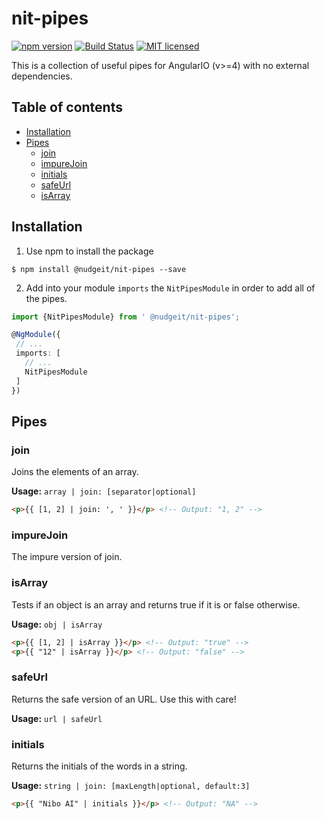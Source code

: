 # nit-pipes  
[![npm version](https://badge.fury.io/js/%40nudgeit%2Fnit-pipes.svg)](https://badge.fury.io/js/%40nudgeit%2Fnit-pipes)
[![Build Status](https://travis-ci.org/NudgeIT/nit-pipes.svg?branch=master)](https://travis-ci.org/NudgeIT/nit-pipes)
[![MIT licensed](https://img.shields.io/badge/license-MIT-blue.svg?style=flat-square)](https://github.com/NudgeIT/nit-pipes/blob/master/LICENSE)

This is a collection of useful pipes for AngularIO (v>=4) with no external dependencies.

## Table of contents

 - [Installation](#installation)
 - [Pipes](#Pipes)
    - [join](#join)
    - [impureJoin](#impureJoin)
    - [initials](#initials)
    - [safeUrl](#safeUrl)
    - [isArray](#isArray)

## Installation

1. Use npm to install the package

  ```terminal
  $ npm install @nudgeit/nit-pipes --save
  ```

2. Add into your module `imports` the `NitPipesModule` in order to add all of the pipes.

  ```typescript
  import {NitPipesModule} from ' @nudgeit/nit-pipes';

  @NgModule({
   // ...
   imports: [
     // ...
     NitPipesModule
   ]
  })
  ```

## Pipes

### join

Joins the elements of an array.

**Usage:** `array | join: [separator|optional]`

```html
<p>{{ [1, 2] | join: ', ' }}</p> <!-- Output: "1, 2" -->
```

### impureJoin

The impure version of join.

### isArray

Tests if an object is an array and returns true if it is or false otherwise.

**Usage:** `obj | isArray`

```html
<p>{{ [1, 2] | isArray }}</p> <!-- Output: "true" -->
<p>{{ "12" | isArray }}</p> <!-- Output: "false" -->
```

### safeUrl

Returns the safe version of an URL. Use this with care!

**Usage:** `url | safeUrl`

### initials

Returns the initials of the words in a string.

**Usage:** `string | join: [maxLength|optional, default:3]`

```html
<p>{{ "Nibo AI" | initials }}</p> <!-- Output: "NA" -->
```
